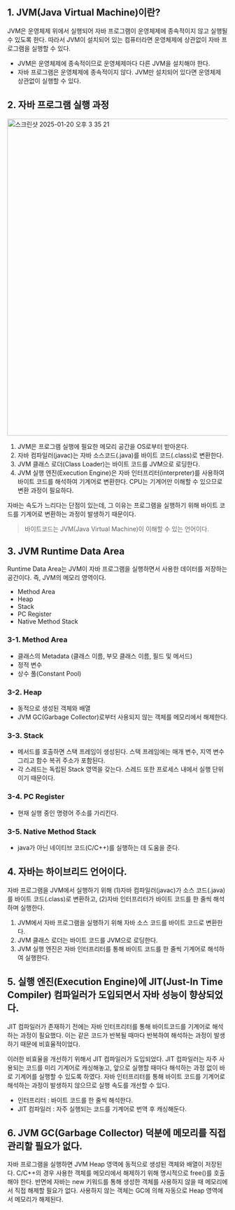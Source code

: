## 1. JVM(Java Virtual Machine)이란?
JVM은 운영체제 위에서 실행되어 자바 프로그램이 운영체제에 종속적이지 않고 실행될 수 있도록 한다. 따라서 JVM이 설치되어 있는 컴퓨터라면 운영체제에 상관없이 자바 프로그램을 실행할 수 있다.
- JVM은 운영체제에 종속적이므로 운영체제마다 다른 JVM을 설치해야 한다.
- 자바 프로그램은 운영체제에 종속적이지 않다. JVM만 설치되어 있다면 운영체제 상관없이 실행할 수 있다.

## 2. 자바 프로그램 실행 과정
<img width="723" alt="스크린샷 2025-01-20 오후 3 35 21" src="https://github.com/user-attachments/assets/acdcf421-4728-4605-949b-1f1105f6b121" />

1. JVM은 프로그램 실행에 필요한 메모리 공간을 OS로부터 받아온다.
2. 자바 컴파일러(javac)는 자바 소스코드(.java)를 바이트 코드(.class)로 변환한다.
3. JVM 클래스 로더(Class Loader)는 바이트 코드를 JVM으로 로딩한다.
4. JVM 실행 엔진(Execution Engine)은 자바 인터프리터(interpreter)를 사용하여 바이트 코드를 해석하여 기계어로 변환한다. CPU는 기계어만 이해할 수 있으므로 변환 과정이 필요하다.

자바는 속도가 느리다는 단점이 있는데, 그 이유는 프로그램을 실행하기 위해 바이트 코드를 기계어로 변환하는 과정이 발생하기 때문이다.
> 바이트코드는 JVM(Java Virtual Machine)이 이해할 수 있는 언어이다.

## 3. JVM Runtime Data Area
Runtime Data Area는 JVM이 자바 프로그램을 실행하면서 사용한 데이터를 저장하는 공간이다. 즉, JVM의 메모리 영역이다.
- Method Area
- Heap
- Stack
- PC Register
- Native Method Stack
### 3-1. Method Area
- 클래스의 Metadata (클래스 이름, 부모 클래스 이름, 필드 및 메서드)
- 정적 변수
- 상수 풀(Constant Pool)
### 3-2. Heap
- 동적으로 생성된 객체와 배열
- JVM GC(Garbage Collector)로부터 사용되지 않는 객체를 메모리에서 해제한다.
### 3-3. Stack
- 메서드를 호출하면 스택 프레임이 생성된다. 스택 프레임에는 매개 변수, 지역 변수 그리고 함수 복귀 주소가 포함된다.
- 각 스레드는 독립된 Stack 영역을 갖는다. 스레드 또한 프로세스 내에서 실행 단위이기 때문이다.
### 3-4. PC Register
- 현재 실행 중인 명령어 주소를 가리킨다.
### 3-5. Native Method Stack
- java가 아닌 네이티브 코드(C/C++)를 실행하는 데 도움을 준다.

## 4. 자바는 하이브리드 언어이다.
자바 프로그램을 JVM에서 실행하기 위해 (1)자바 컴파일러(javac)가 소스 코드(.java)를 바이트 코드(.class)로 변환하고, (2)자바 인터프리터가 바이트 코드를 한 줄씩 해석하며 실행한다. 
1. JVM에서 자바 프로그램을 실행하기 위해 자바 소스 코드를 바이트 코드로 변환한다.
2. JVM 클래스 로더는 바이트 코드를 JVM으로 로딩한다.
3. JVM 실행 엔진은 자바 인터프리터를 통해 바이트 코드를 한 줄씩 기계어로 해석하여 실행한다.

## 5. 실행 엔진(Execution Engine)에 JIT(Just-In Time Compiler) 컴파일러가 도입되면서 자바 성능이 향상되었다.
JIT 컴파일러가 존재하기 전에는 자바 인터프리터를 통해 바이트코드를 기계어로 해석하는 과정이 필요했다. 이는 같은 코드가 반복될 때마다 반복하여 해석하는 과정이 발생하기 때문에 비효율적이었다. 

이러한 비효율을 개선하기 위해서 JIT 컴파일러가 도입되었다. JIT 컴파일러는 자주 사용되는 코드를 미리 기계어로 캐싱해놓고, 앞으로 실행할 때마다 해석하는 과정 없이 바로 기계어를 실행할 수 있도록 하였다. 자바 인터프리터를 통해 바이트 코드를 기계어로 해석하는 과정이 발생하지 않으므로 실행 속도를 개선할 수 있다.
- 인터프리터 : 바이트 코드를 한 줄씩 해석한다.
- JIT 컴파일러 : 자주 실행되는 코드를 기계어로 번역 후 캐싱해둔다.
 
## 6. JVM GC(Garbage Collector) 덕분에 메모리를 직접 관리할 필요가 없다.
자바 프로그램을 실행하면 JVM Heap 영역에 동적으로 생성된 객체와 배열이 저장된다. C/C++의 경우 사용한 객체를 메모리에서 해제하기 위해 명시적으로 free()를 호출해야 한다. 반면에 자바는 new 키워드를 통해 생성한 객체를 사용하지 않을 때 메모리에서 직접 해제할 필요가 없다. 사용하지 않는 객체는 GC에 의해 자동으로 Heap 영역에서 메모리가 해제된다. 
